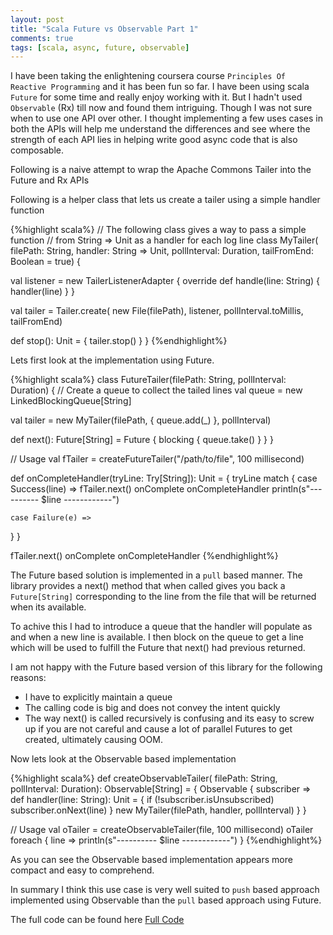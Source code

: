 ```yaml
---
layout: post
title: "Scala Future vs Observable Part 1"
comments: true
tags: [scala, async, future, observable]
---
```


I have been taking the enlightening coursera course `Principles Of Reactive Programming` and it has been fun so far. I have been using scala `Future` for some time and really enjoy working with it. But I hadn't used `Observable` (Rx) till now and found them intriguing. Though I was not sure when to use one API over other. I thought implementing a few uses cases in both the APIs will help me understand the differences and see where the strength of each API lies in helping write good async code that is also composable.

Following is a naive attempt to wrap the Apache Commons Tailer into the Future and Rx APIs

Following is a helper class that lets us create a tailer using a simple handler function

{%highlight scala%}
// The following class gives a way to pass a simple function 
// from String => Unit as a handler for each log line
class MyTailer(
  filePath: String,
  handler: String => Unit,
  pollInterval: Duration,
  tailFromEnd: Boolean = true) {

  val listener = new TailerListenerAdapter {
    override def handle(line: String) { handler(line) }
  }

  val tailer = Tailer.create(
    new File(filePath),
    listener,
    pollInterval.toMillis,
    tailFromEnd)

  def stop(): Unit = { tailer.stop() }
}
{%endhighlight%}


Lets first look at the implementation using Future.

{%highlight scala%}
class FutureTailer(filePath: String, pollInterval: Duration) {
  // Create a queue to collect the tailed lines
  val queue = new LinkedBlockingQueue[String]

  val tailer = new MyTailer(filePath, { queue.add(_) }, pollInterval)

  def next(): Future[String] = Future { blocking { queue.take() } }
}

// Usage
val fTailer = createFutureTailer("/path/to/file", 100 millisecond)

def onCompleteHandler(tryLine: Try[String]): Unit = {
  tryLine match {
    case Success(line) =>
      fTailer.next() onComplete onCompleteHandler
      println(s"---------- $line ------------")

    case Failure(e) =>
  }
}

fTailer.next() onComplete onCompleteHandler
{%endhighlight%}

The Future based solution is implemented in a `pull` based manner. The library provides a next() method that when called gives you back a `Future[String]` corresponding to the line from the file that will be returned when its available.

To achive this I had to introduce a queue that the handler will populate as and when a new line is available. I then block on the queue to get a line which will be used to fulfill the Future that next() had previous returned.

I am not happy with the Future based version of this library for the following reasons:

* I have to explicitly maintain a queue
* The calling code is big and does not convey the intent quickly 
* The way next() is called recursively is confusing and its easy to screw up if you are not careful and cause a lot of parallel Futures to get created, ultimately causing OOM.

Now lets look at the Observable based implementation

{%highlight scala%}
def createObservableTailer(
  filePath: String,
  pollInterval: Duration): Observable[String] = {
  Observable { subscriber =>
    def handler(line: String): Unit = {
      if (!subscriber.isUnsubscribed)
        subscriber.onNext(line)
    }
    new MyTailer(filePath, handler, pollInterval)
  }
}

// Usage
val oTailer = createObservableTailer(file, 100 millisecond)
oTailer foreach { line =>
  println(s"---------- $line ------------")
}
{%endhighlight%}

As you can see the Observable based implementation appears more compact and easy to comprehend.

In summary I think this use case is very well suited to `push` based approach implemented using Observable than the `pull` based approach using Future.

The full code can be found here [Full Code](https://gist.github.com/parth-patil/bd374efd6e8ab5b79b5b)
